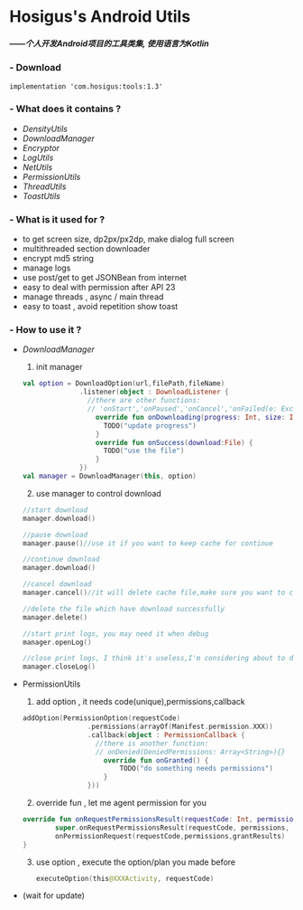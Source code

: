 # Hosigus's Android Utils

##### ——个人开发Android项目的工具类集, 使用语言为Kotlin



### - Download

```
implementation 'com.hosigus:tools:1.3'
```



### - What does it contains ?

- *DensityUtils*
- *DownloadManager*
- *Encryptor*
- *LogUtils*
- *NetUtils*
- *PermissionUtils*
- *ThreadUtils*
- *ToastUtils*





### - What is it used for ?

- to get screen size, dp2px/px2dp, make dialog full screen
- multithreaded section downloader
- encrypt md5 string
- manage logs
- use post/get to get JSONBean from internet
- easy to deal with permission after API 23
- manage threads , async / main thread
- easy to toast , avoid repetition show toast





###  - How to use it ?

- *DownloadManager*
  1. init manager
    ```kotlin
    val option = DownloadOption(url,filePath,fileName)
    			  .listener(object : DownloadListener {
    				//there are other functions:
    				// 'onStart','onPaused','onCancel','onFailed(e: Exception)'
    				  override fun onDownloading(progress: Int, size: Int) {
    					TODO("update progress")
    				  }
    				  override fun onSuccess(download:File) {
    					TODO("use the file")
    				  }
    			  })
    val manager = DownloadManager(this, option)
    ```

  2. use manager to control download
    ```kotlin
    //start download
    manager.download()

    //pause download
    manager.pause()//use it if you want to keep cache for continue

    //continue download
    manager.download()

    //cancel download
    manager.cancel()//it will delete cache file,make sure you want to cancel download plan

    //delete the file which have download successfully
    manager.delete()

    //start print logs, you may need it when debug
    manager.openLog()

    //close print logs, I think it's useless,I'm considering about to delete it
    manager.closeLog()
    ```

- PermissionUtils

  1.  add option ,  it needs code(unique),permissions,callback

     ```kotlin
     addOption(PermissionOption(requestCode)
                     .permissions(arrayOf(Manifest.permission.XXX))
                     .callback(object : PermissionCallback {
                       //there is another function: 
                       // onDenied(DeniedPermissions: Array<String>){}
                         override fun onGranted() {
                             TODO("do something needs permissions")
                         }
                     }))
     ```

  2.  override fun , let me agent permission for you

     ```kotlin
     override fun onRequestPermissionsResult(requestCode: Int, permissions: Array<String>, grantResults: IntArray) {
             super.onRequestPermissionsResult(requestCode, permissions, grantResults)
             onPermissionRequest(requestCode,permissions,grantResults)
     }
     ```

  3. use option , execute the option/plan you made before

     ```kotlin
     executeOption(this@XXXActivity, requestCode)
     ```

- (wait for update)
